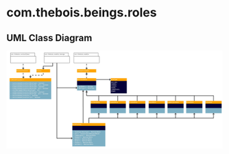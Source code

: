 # com.thebois.beings.roles

## UML Class Diagram

![com.thebois.beings.roles](./../../../../../../../../documents/diagrams/com.thebois.beings.roles.jpg "com.thebois.beings.roles")
